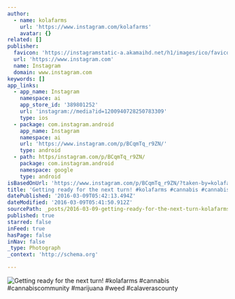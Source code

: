```yaml
---
author:
  - name: kolafarms
    url: 'https://www.instagram.com/kolafarms'
    avatar: {}
related: []
publisher:
  favicon: 'https://instagramstatic-a.akamaihd.net/h1/images/ico/favicon.ico/7cdab0872b15.ico'
  url: 'https://www.instagram.com'
  name: Instagram
  domain: www.instagram.com
keywords: []
app_links:
  - app_name: Instagram
    namespace: ai
    app_store_id: '389801252'
    url: 'instagram://media?id=1200940728250783309'
    type: ios
  - package: com.instagram.android
    app_name: Instagram
    namespace: ai
    url: 'https://www.instagram.com/p/BCqmTq_r9ZN/'
    type: android
  - path: https/instagram.com/p/BCqmTq_r9ZN/
    package: com.instagram.android
    namespace: google
    type: android
isBasedOnUrl: 'https://www.instagram.com/p/BCqmTq_r9ZN/?taken-by=kolafarms'
title: 'Getting ready for the next turn! #kolafarms #cannabis #cannabiscommunity #marijuana #weed #calaverascounty'
datePublished: '2016-03-09T05:42:13.494Z'
dateModified: '2016-03-09T05:41:50.912Z'
sourcePath: _posts/2016-03-09-getting-ready-for-the-next-turn-kolafarms-cannabis-canna.md
published: true
starred: false
inFeed: true
hasPage: false
inNav: false
_type: Photograph
_context: 'http://schema.org'

---
```

![Getting ready for the next turn&excl; &num;kolafarms &num;cannabis &num;cannabiscommunity &num;marijuana &num;weed &num;calaverascounty](https://scontent.cdninstagram.com/t51.2885-15/s640x640/sh0.08/e35/10859955_1748042008748424_610359830_n.jpg?ig_cache_key=MTIwMDk0MDcyODI1MDc4MzMwOQ%3D%3D.2)